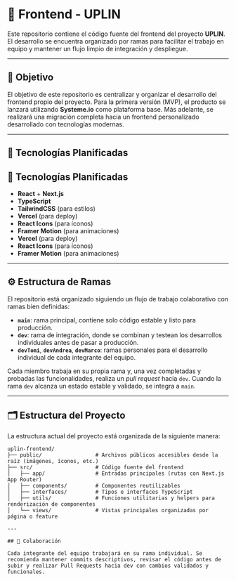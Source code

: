 # 🚀 Frontend - UPLIN

Este repositorio contiene el código fuente del frontend del proyecto **UPLIN**. El desarrollo se encuentra organizado por ramas para facilitar el trabajo en equipo y mantener un flujo limpio de integración y despliegue.

---

## 📌 Objetivo

El objetivo de este repositorio es centralizar y organizar el desarrollo del frontend propio del proyecto. Para la primera versión (MVP), el producto se lanzará utilizando **Systeme.io** como plataforma base. Más adelante, se realizará una migración completa hacia un frontend personalizado desarrollado con tecnologías modernas.

---

## 🧰 Tecnologías Planificadas
## 🧰 Tecnologías Planificadas

- **React** + **Next.js**
- **TypeScript**
- **TailwindCSS** (para estilos)
- **Vercel** (para deploy)
- **React Icons** (para íconos)
- **Framer Motion** (para animaciones)
- **Vercel** (para deploy)
- **React Icons** (para íconos)
- **Framer Motion** (para animaciones)

---

## ⚙️ Estructura de Ramas

El repositorio está organizado siguiendo un flujo de trabajo colaborativo con ramas bien definidas:

- **`main`**: rama principal, contiene solo código estable y listo para producción.
- **`dev`**: rama de integración, donde se combinan y testean los desarrollos individuales antes de pasar a producción.
- **`devTomi`**, **`devAndrea`**, **`devMarco`**: ramas personales para el desarrollo individual de cada integrante del equipo.

Cada miembro trabaja en su propia rama y, una vez completadas y probadas las funcionalidades, realiza un _pull request_ hacia `dev`. Cuando la rama `dev` alcanza un estado estable y validado, se integra a `main`.

---

## 🗂️ Estructura del Proyecto

La estructura actual del proyecto está organizada de la siguiente manera:

```
uplin-frontend/
├── public/                 # Archivos públicos accesibles desde la raíz (imágenes, íconos, etc.)
├── src/                    # Código fuente del frontend
│   ├── app/                # Entradas principales (rutas con Next.js App Router)
│   ├── components/         # Componentes reutilizables
│   ├── interfaces/         # Tipos e interfaces TypeScript
│   ├── utils/              # Funciones utilitarias y helpers para renderización de componentes
│   └── views/              # Vistas principales organizadas por página o feature

---

## 🤝 Colaboración

Cada integrante del equipo trabajará en su rama individual. Se recomienda mantener commits descriptivos, revisar el código antes de subir y realizar Pull Requests hacia dev con cambios validados y funcionales.